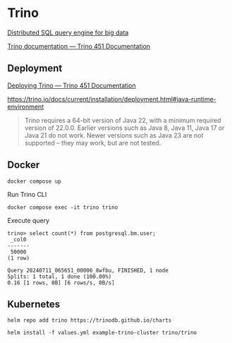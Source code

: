 Trino
====================

[Distributed SQL query engine for big data](https://trino.io/)

[Trino documentation — Trino 451 Documentation](https://trino.io/docs/current/)

## Deployment

[Deploying Trino — Trino 451 Documentation](https://trino.io/docs/current/installation/deployment.html)


https://trino.io/docs/current/installation/deployment.html#java-runtime-environment

> Trino requires a 64-bit version of Java 22, with a minimum required version of 22.0.0. Earlier versions such as Java 8, Java 11, Java 17 or Java 21 do not work. Newer versions such as Java 23 are not supported – they may work, but are not tested.

## Docker

```shell
docker compose up
```

Run Trino CLI

```shell
docker compose exec -it trino trino
```

Execute query

```shell
trino> select count(*) from postgresql.bm.user;
 _col0 
-------
 50000 
(1 row)

Query 20240711_065651_00006_8wfbu, FINISHED, 1 node
Splits: 1 total, 1 done (100.00%)
0.16 [1 rows, 0B] [6 rows/s, 0B/s]
```

## Kubernetes

```shell
helm repo add trino https://trinodb.github.io/charts
```

```shell
helm install -f values.yml example-trino-cluster trino/trino
```